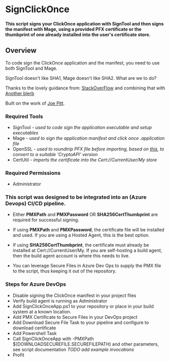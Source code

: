 # SignClickOnce
#### This script signs your ClickOnce application with SignTool and then signs the manifest with Mage, using a provided PFX certificate or the thumbprint of one already installed into the user's certificate store.

## Overview
To code sign the ClickOnce application and the manifest, you need to use both SignTool and Mage.

SignTool doesn't like SHA1, Mage doesn't like SHA2.  What are we to do?

Thanks to the lovely guidance from:
[StackOverFlow](https://stackoverflow.com/questions/39538466/how-to-authenticode-sign-clickonce-deployment-with-an-ev-sha2-cert-and-avoid-un)
and combining that with
[Another blerb][openSSLTip]

Built on the work of [Joe Pitt](https://www.joepitt.co.uk/Project/SignClickOnceApp/).


### Required Tools
* SignTool - _used to code sign the application executable and setup executables_
* Mage - _used to sign the application manifest and click once .application file_
* OpenSSL - _used to roundtrip PFX file before importing, based on [this][openSSLTip], to convert to a suitable 'CryptoAPI' version_
* CertUtil - _imports the certificate into the Cert://CurrentUser/My store_

### Required Permissions
* Administrator

### This script was designed to be integrated into an (Azure Devops) CI/CD pipeline.

* Either **PMXPath** and **PMXPassword** OR **SHA256CertThumbprint** are required for successful signing.  
 * If using **PMXPath** and **PMXPassword**, the certificate file will be installed and used.  If you are using a Hosted Agent, this is the best option.
 * If using **SHA256CertThumbprint**, the certificate must already be installed at Cert://CurrentUser/My.  If you are self-hosting a build agent, then the build agent account is where this needs to live.
 
* You can leverage Secure Files in Azure Dev Ops to supply the PMX file to the script, thus keeping it out of the repository.

### Steps for Azure DevOps

* Disable signing the ClickOnce manifest in your project files
* Verify build agent is running as Administrator
* Add SignClickOnceApp.ps1 to your repository or place in your build system at a known location.
* Add PMX Certificate to Secure Files in your DevOps project
* Add Download Secure File Task to your pipeline and configure to download certificate
* Add Powershell Task
* Call SignClickOnceApp with -PMXPath $(DOWNLOADSECUREFILE.SECUREFILEPATH) and other parameters, see script documentation _TODO add example invocations_
 * Profit

[openSSLTip]: http://maxprog.net.pl/windows/solved-visual-studio-invalid-provider-type-specified-cryptographicexception-when-trying-to-load-private-key-of-certificate/
